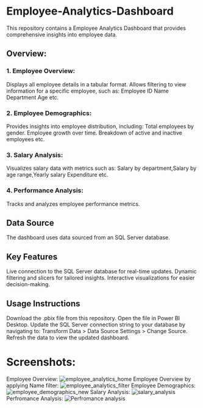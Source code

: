 # Employee-Analytics-Dashboard
This repository contains a Employee Analytics Dashboard that provides comprehensive insights into employee data.
## Overview:
### 1. Employee Overview:
Displays all employee details in a tabular format.
Allows filtering to view information for a specific employee, such as:
Employee ID
Name
Department
Age etc.
### 2. Employee Demographics:
Provides insights into employee distribution, including:
Total employees by gender.
Employee growth over time.
Breakdown of active and inactive employees etc.
### 3. Salary Analysis:
Visualizes salary data with metrics such as:
Salary by department,Salary by age range,Yearly salary Expenditure etc.
### 4. Performance Analysis:
Tracks and analyzes employee performance metrics.

## Data Source
The dashboard uses data sourced from an SQL Server database. 

## Key Features
Live connection to the SQL Server database for real-time updates.
Dynamic filtering and slicers for tailored insights.
Interactive visualizations for easier decision-making.

## Usage Instructions
Download the .pbix file from this repository.
Open the file in Power BI Desktop.
Update the SQL Server connection string to your database by navigating to:
Transform Data > Data Source Settings > Change Source.
Refresh the data to view the updated dashboard.


# Screenshots:
Employee Overview:
![employee_analytics_home](https://github.com/user-attachments/assets/4ce2030c-d3c4-46d6-b8c2-ceaa99361a02)
Employee Overview by  applying Name filter:
![employee_analytics_filter](https://github.com/user-attachments/assets/2af2f240-6010-4359-b15b-d6b45f11aee3)
Employee Demographics:
![employee_demographics_new](https://github.com/user-attachments/assets/33ba7b6b-e35e-4c76-9728-00d2158003e9)
Salary Analysis:
![salary_analysis](https://github.com/user-attachments/assets/b9502413-582e-4c95-aa03-7b97c2d43ae4)
Perfromance Analysis:
![Perfromance analysis](https://github.com/user-attachments/assets/92594aa2-a6fd-4405-9c9f-6c038310629d)
